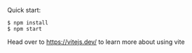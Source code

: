 

Quick start:

```
$ npm install
$ npm start
````

Head over to https://vitejs.dev/ to learn more about using vite
